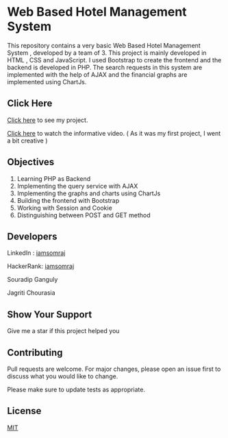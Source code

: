 # Web Based Hotel Management System

This repository contains a very basic Web Based Hotel Management System , developed by a team of 3. This project is mainly developed in HTML , CSS and JavaScript. I used Bootstrap to create the frontend and the backend is developed in PHP.  The search requests in this system are implemented with the help of AJAX and the financial graphs are implemented using ChartJs.

## Click Here

[Click here](https://iamsomraj.github.io/Web-Based-Hotel-Management-System/) to see my project.

[Click here](https://youtu.be/tPg7g6zsQhk) to watch the informative video. ( As it was my first project, I went a bit creative )

## Objectives

1. Learning PHP as Backend
2. Implementing the query service with AJAX
3. Implementing the graphs and charts using ChartJs
4. Building the frontend with Bootstrap
5. Working with Session and Cookie
6. Distinguishing between POST and GET method 

## Developers

LinkedIn : [iamsomraj](https://www.linkedin.com/in/iamsomraj/)

HackerRank: [iamsomraj](https://www.hackerrank.com/iamsomraj?hr_r=1) 

Souradip Ganguly

Jagriti Chourasia

## Show Your Support

Give me a star if this project helped you

## Contributing

Pull requests are welcome. For major changes, please open an issue first to discuss what you would like to change.

Please make sure to update tests as appropriate.

## License

[MIT](https://choosealicense.com/licenses/mit/)